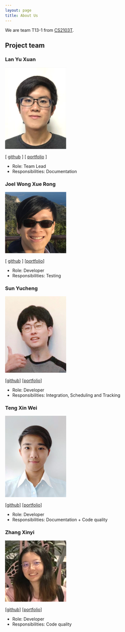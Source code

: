```yaml
---
layout: page
title: About Us
---
```


We are team T13-1 from [CS2103T](https://github.com/nus-cs2103-ay2021s2).

## Project team

### Lan Yu Xuan

<img src="images/jellybeano.png" width="200px">

[ [github](http://github.com/Jellybeano) ] [ [portfolio](team/jellybeano.md) ]

* Role: Team Lead
* Responsibilities: Documentation

### Joel Wong Xue Rong

<img src="images/yanneko.png" width="200px">

[ [github](http://github.com/Yanneko) ]
[[portfolio](team/yanneko.md)]

* Role: Developer
* Responsibilities: Testing

### Sun Yucheng

<img src="images/cheng20010201.png" width="200px">

[[github](http://github.com/cheng20010201)]
[[portfolio](team/cheng20010201.md)]

* Role: Developer
* Responsibilities: Integration, Scheduling and Tracking

### Teng Xin Wei

<img src="images/xinweit.png" width = "200px">

[[github](http://github.com/xinweit)]
[[portfolio](team/tengxinwei.md)]

* Role: Developer
* Responsibilities: Documentation + Code quality

### Zhang Xinyi

<img src="images/xyzhang00.png" width="200px">

[[github](https://github.com/xyzhang00)] [[portfolio](team/xyzhang00.md)]

* Role: Developer
* Responsibilities: Code quality
